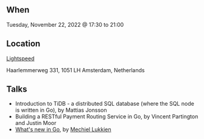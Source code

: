 When
----
Tuesday, November 22, 2022 @ 17:30 to 21:00

Location
--------
[Lightspeed](https://www.lightspeedhq.com)

Haarlemmerweg 331, 
1051 LH Amsterdam, Netherlands

Talks
-----

- Introduction to TiDB - a distributed SQL database (where the SQL node is written in Go), by Mattias Jonsson
- Building a RESTful Payment Routing Service in Go, by Vincent Partington and Justin Moor
- [What's new in Go](whats-new-in-go.pdf), by [Mechiel Lukkien](https://github.com/mjl-)
